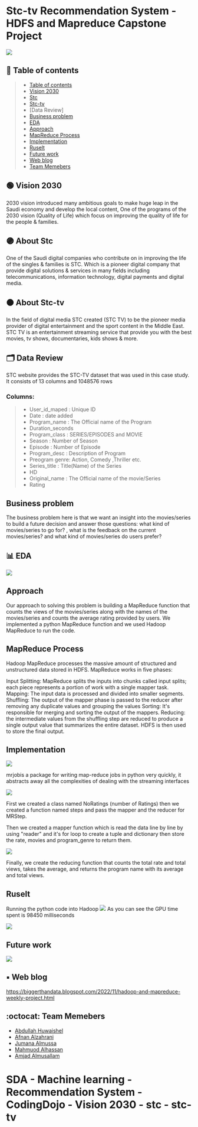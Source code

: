 # Stc-tv Recommendation System - HDFS and Mapreduce Capstone Project


<img src="https://drive.google.com/uc?export=view&id=1ISI6tfW3QMWiWWP95FuhvuHPkdZY2NGq"/>

## :round_pushpin: Table of contents
> * [Table of contents](#round_pushpin-table-of-contents)
> * [Vision 2030](#green_circle-vision-2030)
> * [Stc ](#purple_circleabout-stc)
> * [Stc-tv](#orange_circle-about-stc-tv)
> * [Data Review]
> * [Business problem](#)
> * [EDA](#bar_charteda)
> * [Approach](#)
> * [MapReduce Process](#)
> * [Implementation](#)
> * [Ruselt](#)
> * [Future work](#black_small_squarefuture-work)
> * [Web blog](#black_small_squarereal-Web_blog)
> * [Team Memebers](#octocatteam-memebers)

## :green_circle:	 Vision 2030
2030 vision introduced many ambitious goals to make huge leap in the Saudi economy and develop the local content, One of the programs of the 2030 vision (Quality of Life) which focus on improving the quality of life for the people & families.

## :purple_circle:	About Stc 

One of the Saudi digital companies who contribute on in improving the life of the singles & families is STC. Which is a pioneer digital company that provide digital solutions & services in many fields including telecommunications,  information technology, digital payments and digital media. 

## :orange_circle:		 About Stc-tv

In the field of digital media STC created (STC TV) to be the pioneer media provider of digital entertainment and the sport content in the Middle East. 
STC TV is an entertainment streaming service that provide you with the best movies, tv shows, documentaries, kids shows & more.


## :card_index_dividers:	Data Review
STC website provides the STC-TV dataset that was used in this case study.
It consists of 13 columns and 1048576 rows

### Columns:
> * User_id_maped : Unique ID
> * Date : date added
> * Program_name :  The Official name of the Program
> * Duration_seconds
> * Program_class : SERIES/EPISODES	and MOVIE
> * Season : Number of Season
> * Episode : Number of Episode
> * Program_desc :  Description of Program
> * Preogram genre: Action, Comedy ,Thriller etc.
> * Series_title : Title(Name) of the Series
> * HD
> * Original_name : The Official name of the movie/Series
> * Rating


## Business problem

The business problem here is that we want an insight into the movies/series to build a future
decision and answer those questions: what kind of movies/series to go for? , what is the
feedback on the current movies/series? and what kind of movies/series do users prefer?


##  :bar_chart:	EDA

<img src="https://drive.google.com/uc?export=view&id=1VskBxHOlTph3rtQsJ5JZbzehJIEyLnpX"/>



## Approach

Our approach to solving this problem is building a MapReduce function that counts the views of the movies/series along with the names of the movies/series and counts the average rating provided by users. We implemented a python MapReduce function and we used Hadoop MapReduce to run the code.



## MapReduce Process

Hadoop MapReduce processes the massive amount of structured and unstructured data
stored in HDFS. MapReduce works in five phases:

Input Splitting:  MapReduce splits the inputs into chunks called input splits; each piece represents a portion of work with a single mapper task.
Mapping: The input data is processed and divided into smaller segments.
Shuffling: The output of the mapper phase is passed to the reducer after removing any duplicate values and grouping the values
Sorting: It's responsible for merging and sorting the output of the mappers. 
Reducing: the intermediate values from the shuffling step are reduced to produce a single output value that summarizes the entire dataset. HDFS is then used to store the final output.

## Implementation
<img src="https://drive.google.com/uc?export=view&id=1lHJ2vPSc5NzSyzGlF4cskBpz_T6oKhD3"/>

mrjobis a package for writing map-reduce jobs in python very quickly, it abstracts away all the complexities of dealing with the streaming interfaces

<img src="https://drive.google.com/uc?export=view&id=157eNAJgjs1S-Bi6K56xrk4LDuvjDWpgQ"/>

First we created a class named NoRatings (number of Ratings) then we created a function named steps and pass the mapper and the reducer for MRStep.

Then we created a mapper function which is read the data line by line by using "reader" and it's for loop to create a tuple and dictionary then store the rate, movies and program_genre to return them.

<img src="https://drive.google.com/uc?export=view&id=1l4xFn4mMHlpjSXRtVyZ0gTjuNLxkZi7R"/>

Finally, we create the reducing function that counts the total rate and total views, takes the average, and returns the program name with its average and total views.


## Ruselt

Running the python code into Hadoop
<img src="https://drive.google.com/uc?export=view&id=1v5W4YYXeRvrody3LM1kIbjkQiwMPLvKb"/>
As you can see the GPU time spent is 98450 milliseconds

<img src="https://drive.google.com/uc?export=view&id=1tZsGCLfjlyTCob-Mk7h14Ql5_DMbL19-"/>

## Future work
<img src="https://drive.google.com/uc?export=view&id=1ULGG0WeoDibrdsDRuwY84J4_UNrJh4Dm"/>





## :black_small_square:	Web blog
https://biggerthandata.blogspot.com/2022/11/hadoop-and-mapreduce-weekly-project.html

## :octocat:	Team Memebers

- [Abdullah Huwaishel](https://github.com/hush966)
- [Afnan Alzahrani](https://github.com/AfnanAlzahrani)
- [Jumana Almussa](https://github.com/jumana0)
- [Mahmuod Alhassan](https://github.com/alhassanm)
- [Amjad Almusallam](https://github.com/ASM650)



# SDA - Machine learning - Recommendation System - CodingDojo - Vision 2030 - stc - stc-tv

